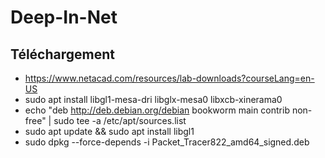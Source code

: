 # Deep-In-Net

## Téléchargement
- https://www.netacad.com/resources/lab-downloads?courseLang=en-US
- sudo apt install libgl1-mesa-dri libglx-mesa0 libxcb-xinerama0
- echo "deb http://deb.debian.org/debian bookworm main contrib non-free" | sudo tee -a /etc/apt/sources.list
- sudo apt update && sudo apt install libgl1
- sudo dpkg --force-depends -i Packet_Tracer822_amd64_signed.deb